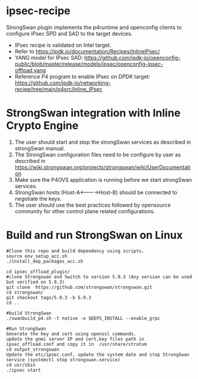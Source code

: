 # ipsec-recipe
StrongSwan plugin implements the p4runtime and openconfig clients to configure IPsec SPD and SAD
to the target devices.
- IPsec recipe is validated on Intel target.
- Refer to https://ipdk.io/documentation/Recipes/InlineIPsec/
- YANG model for IPsec SAD: https://github.com/ipdk-io/openconfig-public/blob/master/release/models/ipsec/openconfig-ipsec-offload.yang
- Reference P4 program to enable IPsec on DPDK target: https://github.com/ipdk-io/networking-recipe/tree/main/p4src/Inline_IPsec

StrongSwan integration with Inline Crypto Engine
========================================================
1. The user should start and stop the strongSwan services as described in strongSwan manual.
2. The StrongSwan configuration files need to be configure by user as described in 
			https://wiki.strongswan.org/projects/strongswan/wiki/UserDocumentation
3. Make sure the P4OVS application is running before we start strongSwan services.
4. StrongSwan hosts (Host-A<---->Host-B) should be connected to negotiate the keys.
5. The user should use the best practices followed by opensource community for other control plane related configurations.
 
Build and run StrongSwan on Linux
=====================================================================================================================
	#Clone this repo and build dependency using scripts.
	source env_setup_acc.sh
	./install_dep_packages_acc.sh

	cd ipsec_offload_plugin/
	#clone Strongswan and Switch to version 5.9.3 (Any version can be used but verified on 5.9.3)
	git clone  https://github.com/strongswan/strongswan.git
	cd strongswan/
	git checkout tags/5.9.3 -b 5.9.3
	cd ..

	#build StrongSwan
	./swanbuild_p4.sh -t native -o $DEPS_INSTALL --enable_grpc

	#Run StrongSwan
	Generate the key and cert using openssl commands.
	update the gnmi server IP and cert,key files path in ipsec_offload.conf and copy it in  /usr/share/stratum
	cd output_strongswan
	Update the etc/ipsec.conf, update the system date and stop StrongSwan service (systemctl stop strongswan.service)
	cd usr/sbin
	./ipsec start


